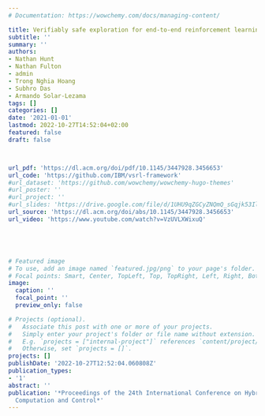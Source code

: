 ```yaml
---
# Documentation: https://wowchemy.com/docs/managing-content/

title: Verifiably safe exploration for end-to-end reinforcement learning
subtitle: ''
summary: ''
authors:
- Nathan Hunt
- Nathan Fulton
- admin
- Trong Nghia Hoang
- Subhro Das
- Armando Solar-Lezama
tags: []
categories: []
date: '2021-01-01'
lastmod: 2022-10-27T14:52:04+02:00
featured: false
draft: false



url_pdf: 'https://dl.acm.org/doi/pdf/10.1145/3447928.3456653'
url_code: 'https://github.com/IBM/vsrl-framework'
#url_dataset: 'https://github.com/wowchemy/wowchemy-hugo-themes'
#url_poster: ''
#url_project: ''
#url_slides: 'https://drive.google.com/file/d/1UHU9qZGCyZNQmQ_sGqjk53Il9w9PhZNx/view'
url_source: 'https://dl.acm.org/doi/abs/10.1145/3447928.3456653'
url_video: 'https://www.youtube.com/watch?v=VzUVLXWixuQ'





# Featured image
# To use, add an image named `featured.jpg/png` to your page's folder.
# Focal points: Smart, Center, TopLeft, Top, TopRight, Left, Right, BottomLeft, Bottom, BottomRight.
image:
  caption: ''
  focal_point: ''
  preview_only: false

# Projects (optional).
#   Associate this post with one or more of your projects.
#   Simply enter your project's folder or file name without extension.
#   E.g. `projects = ["internal-project"]` references `content/project/deep-learning/index.md`.
#   Otherwise, set `projects = []`.
projects: []
publishDate: '2022-10-27T12:52:04.060808Z'
publication_types:
- '1'
abstract: ''
publication: '*Proceedings of the 24th International Conference on Hybrid Systems:
  Computation and Control*'
---
```

